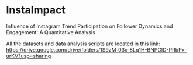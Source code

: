 # InstaImpact
Influence of Instagram Trend Participation on Follower Dynamics and Engagement: A Quantitative Analysis

All the datasets and data analysis scripts are located in this link: https://drive.google.com/drive/folders/1S9zM_03x-8Lq1H-BNPGID-PRbPx-urKV?usp=sharing
